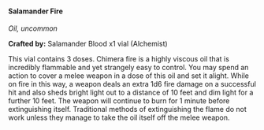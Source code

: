 #### Salamander Fire
_Oil, uncommon_

**Crafted by:** Salamander Blood x1 vial (Alchemist)

This vial contains 3 doses. Chimera fire is a highly viscous oil that is incredibly flammable and yet strangely easy to control. You may spend an action to cover a melee weapon in a dose of this oil and set it alight. While on fire in this way, a weapon deals an extra 1d6 fire damage on a successful hit and also sheds bright light out to a distance of 10 feet and dim light for a further 10 feet. The weapon will continue to burn for 1 minute before extinguishing itself. Traditional methods of extinguishing the flame do not work unless they manage to take the oil itself off the melee weapon.
